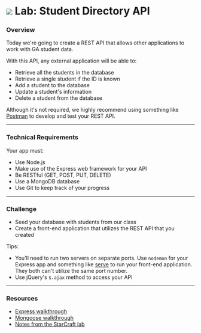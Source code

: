 # ![](https://ga-dash.s3.amazonaws.com/production/assets/logo-9f88ae6c9c3871690e33280fcf557f33.png) Lab: Student Directory API

### Overview

Today we're going to create a REST API that allows other applications to work with GA student data. 

With this API, any external application will be able to: 

- Retrieve all the students in the database 
- Retrieve a single student if the ID is known 
- Add a student to the database 
- Update a student's information 
- Delete a student from the database 

Although it's not required, we highly recommend using something like [Postman](https://chrome.google.com/webstore/detail/postman/fhbjgbiflinjbdggehcddcbncdddomop?hl=en) to develop and test your REST API. 

---

### Technical Requirements

Your app must:

- Use Node.js
- Make use of the Express web framework for your API 
- Be RESTful (GET, POST, PUT, DELETE)
- Use a MongoDB database 
- Use Git to keep track of your progress

---

### Challenge

* Seed your database with students from our class
* Create a front-end application that utilizes the REST API that you created 

Tips: 

- You'll need to run two servers on separate ports. Use `nodemon` for your Express app and something like [serve](https://www.npmjs.com/package/serve) to run your front-end application. They both can't utilize the same port number. 
- Use jQuery's `$.ajax` method to access your API 

---

### Resources

- [Express walkthrough](https://github.com/wdi-atx-10/class/blob/master/w04/d02/morning/README.md) 
- [Mongoose walkthrough](https://github.com/wdi-atx-10/class/blob/master/w04/d03/morning/readme.md)
- [Notes from the StarCraft lab](https://github.com/wdi-atx-10/class/blob/master/w04/d03/afternoon/instructor/README.md)

